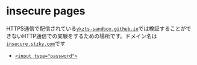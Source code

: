 # insecure pages

HTTPS通信で配信されている[`ykzts-sandbox.github.io`][ykzts-sandbox.github.io]では検証することができないHTTP通信での実験をするための場所です。ドメイン名は[`insecure.stzky.com`][insecure.stzky.com]です

- [`<input type="password">`](password)

[ykzts-sandbox.github.io]: https://ykzts-sandbox.github.io/
[insecure.stzky.com]: http://insecure.stzky.com/
